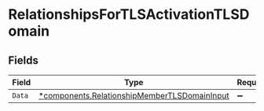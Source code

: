 # RelationshipsForTLSActivationTLSDomain


## Fields

| Field                                                                                                   | Type                                                                                                    | Required                                                                                                | Description                                                                                             |
| ------------------------------------------------------------------------------------------------------- | ------------------------------------------------------------------------------------------------------- | ------------------------------------------------------------------------------------------------------- | ------------------------------------------------------------------------------------------------------- |
| `Data`                                                                                                  | [*components.RelationshipMemberTLSDomainInput](../../models/shared/relationshipmembertlsdomaininput.md) | :heavy_minus_sign:                                                                                      | N/A                                                                                                     |